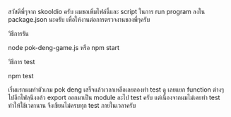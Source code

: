 สวัสดีพี่ๆจาก skooldio ครับ
ผมขอเพิ่มไฟล์นี้และ script ในการ run program ลงใน package.json นะครับ
เพื่อให้งานต่อการตรวจงานของพี่ๆครับ

วิธีการรัน 

node pok-deng-game.js
หรือ
npm start

วิธีการ test 

npm test

เริ่มแรกผมทำตัวเกม pok deng เสร็จแล้วเวลาเหลือเลยลองทำ test ดู
เลยแยก function ต่างๆ ไปอีกไฟลฺนึงอล้ว export ออกมาเป็น module ละไป test ครับ
แต่เนื่องจากผมไม่เคยทำ test ทำให้ใช้เวลานาน จึงเขียนไม่ครบทุก test ภายในเวลาครับ

